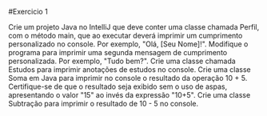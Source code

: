 #Exercicio 1
<p> Crie um projeto Java no IntelliJ que deve conter uma classe chamada Perfil,
com o método main, que ao executar deverá imprimir um cumprimento personalizado
no console. Por exemplo, "Olá, [Seu Nome]!".
Modifique o programa para imprimir uma segunda mensagem de cumprimento personalizada.
Por exemplo, "Tudo bem?".
Crie uma classe chamada Estudos para imprimir anotações de estudos no console.
Crie uma classe Soma em Java para imprimir no console o resultado da operação
10 + 5. Certifique-se de que o resultado seja exibido sem o uso de aspas, apresentando
o valor "15" ao invés da expressão "10+5".
Crie uma classe Subtração para imprimir o resultado de 10 - 5 no console.</p>
